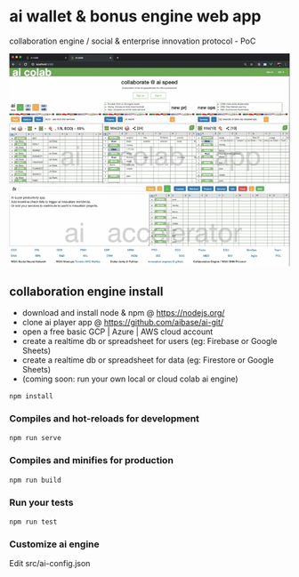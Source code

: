 # ai wallet & bonus engine web app

collaboration engine / social & enterprise innovation protocol - PoC

![Web colab PoC](ai-colab-engine-PoC-animated.gif)

## collaboration engine install

- download and install node & npm @ https://nodejs.org/
- clone ai player app @ https://github.com/aibase/ai-git/
- open a free basic GCP | Azure | AWS cloud account
- create a realtime db or spreadsheet for users (eg: Firebase or Google Sheets)
- create a realtime db or spreadsheet for data (eg: Firestore or Google Sheets)
- (coming soon: run your own local or cloud colab ai engine)

```
npm install
```

### Compiles and hot-reloads for development

```
npm run serve
```

### Compiles and minifies for production

```
npm run build
```

### Run your tests

```
npm run test
```

### Customize ai engine

Edit src/ai-config.json
